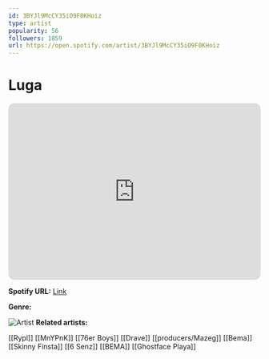 ```yaml
---
id: 3BYJl9McCY35iO9F0KHoiz
type: artist
popularity: 56
followers: 1859
url: https://open.spotify.com/artist/3BYJl9McCY35iO9F0KHoiz
---
```

# Luga

<iframe style="border-radius:12px" src="https://open.spotify.com/embed/artist/3BYJl9McCY35iO9F0KHoiz" width="100%" height="352" frameBorder="0" allowfullscreen="" allow="autoplay; clipboard-write; encrypted-media; fullscreen; picture-in-picture" loading="lazy"></iframe>

**Spotify URL:** [Link](https://open.spotify.com/artist/3BYJl9McCY35iO9F0KHoiz)

**Genre:** 

![Artist](https://i.scdn.co/image/ab6761610000e5eb1bc8ffdedb864fae44fc9528)
**Related artists:**

[[Rypl]]
[[MnYPnK]]
[[76er Boys]]
[[Drave]]
[[producers/Mazeg]]
[[Bema]]
[[Skinny Finsta]]
[[6 Senz]]
[[BEMA]]
[[Ghostface Playa]]
